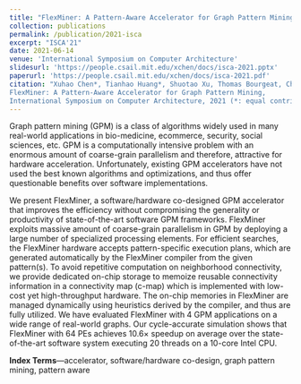 ```yaml
---
title: "FlexMiner: A Pattern-Aware Accelerator for Graph Pattern Mining"
collection: publications
permalink: /publication/2021-isca
excerpt: "ISCA'21"
date: 2021-06-14
venue: 'International Symposium on Computer Architecture'
slidesurl: 'https://people.csail.mit.edu/xchen/docs/isca-2021.pptx'
paperurl: 'https://people.csail.mit.edu/xchen/docs/isca-2021.pdf'
citation: "Xuhao Chen*, Tianhao Huang*, Shuotao Xu, Thomas Bourgeat, Chanwoo Chung, Arvind
FlexMiner: A Pattern-Aware Accelerator for Graph Pattern Mining,
International Symposium on Computer Architecture, 2021 (*: equal contribution)"
---
```


Graph pattern mining (GPM) is a class of algorithms widely used in many real-world applications in bio-medicine, ecommerce, security, social sciences, etc.
GPM is a computationally intensive problem with an enormous amount of coarse-grain parallelism and therefore, attractive for hardware acceleration.
Unfortunately, existing GPM accelerators have not used the best known algorithms and optimizations, and thus offer questionable benefits over software implementations.

We present FlexMiner, a software/hardware co-designed GPM accelerator that improves the efficiency without compromising the generality or productivity of state-of-the-art software GPM frameworks.
FlexMiner exploits massive amount of coarse-grain parallelism in GPM by deploying a large number of specialized processing elements.
For efficient searches, the FlexMiner hardware accepts pattern-specific execution plans, which are generated automatically by the FlexMiner compiler from the given pattern(s).
To avoid repetitive computation on neighborhood connectivity, we provide dedicated on-chip storage
to memoize reusable connectivity information in a connectivity map (c-map) which is implemented with low-cost yet high-throughput hardware.
The on-chip memories in FlexMiner are managed dynamically using heuristics derived by the compiler, and thus are fully utilized.
We have evaluated FlexMiner with 4 GPM applications on a wide range of real-world graphs.
Our cycle-accurate simulation shows that FlexMiner with 64 PEs achieves 10.6× speedup on average over the state-of-the-art software system executing 20 threads on a 10-core Intel CPU.

**Index Terms**—accelerator, software/hardware co-design, graph pattern mining, pattern aware
